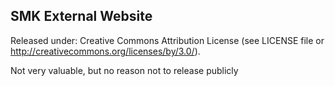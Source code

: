 ## SMK External Website

Released under: Creative Commons Attribution License (see LICENSE file or http://creativecommons.org/licenses/by/3.0/).

Not very valuable, but no reason not to release publicly

